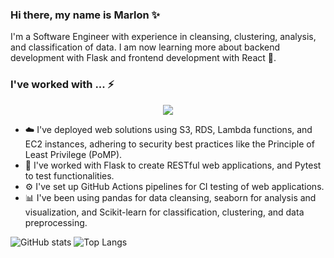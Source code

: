 ### Hi there, my name is Marlon ✨

I'm a Software Engineer with experience in cleansing, clustering, analysis, and classification of data. I am now learning more about backend development with Flask and frontend development with React 🌱.

### I've worked with ... ⚡

<p align="center">
  <a href="https://skillicons.dev">
    <img src="https://skillicons.dev/icons?i=aws,gcp,linux,flask,py,postgres,githubactions,sklearn&perline=4" />
  </a>
</p>

- ☁️ I've deployed web solutions using S3, RDS, Lambda functions, and EC2 instances, adhering to security best practices like the Principle of Least Privilege (PoMP).
- 🛞 I've worked with Flask to create RESTful web applications, and Pytest to test functionalities.
- ⚙️ I've set up GitHub Actions pipelines for CI testing of web applications.
- 📊 I've been using pandas for data cleansing, seaborn for analysis and visualization, and Scikit-learn for classification, clustering, and data preprocessing.


![GitHub stats](https://github-readme-stats.vercel.app/api?username=Marlondot&show_icons=true&theme=radical)
![Top Langs](https://github-readme-stats.vercel.app/api/top-langs/?username=Marlondot&hide_progress=true&theme=radical)


<!--

[![Cloud Skills](https://skillicons.dev/icons?i=aws,gcp,linux&perline=3)](https://skillicons.dev)
[![Dev Skills](https://skillicons.dev/icons?i=flask,py,postgres&perline=3)](https://skillicons.dev)
[![CI Skills](https://skillicons.dev/icons?i=githubactions&perline=1)](https://skillicons.dev)
[![AI Skills](https://skillicons.dev/icons?i=sklearn&perline=1)](https://skillicons.dev)

**Marlondot/Marlondot** is a ✨ _special_ ✨ repository because its `README.md` (this file) appears on your GitHub profile.

Here are some ideas to get you started:

- 🔭 I’m currently working on ...
- 🌱 I’m currently learning ...
- 👯 I’m looking to collaborate on ...
- 🤔 I’m looking for help with ...
- 💬 Ask me about ...
- 📫 How to reach me: ...
- 😄 Pronouns: ...
- ⚡ Fun fact: ...
-->
